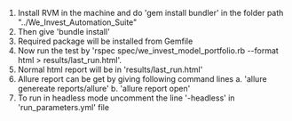 1. Install RVM in the machine and do 'gem install bundler' in the folder path "../We_Invest_Automation_Suite"
2. Then give 'bundle install'
3. Required package will be installed from Gemfile
4. Now run the test by 'rspec spec/we_invest_model_portfolio.rb --format html > results/last_run.html'.
5. Normal html report will be in 'results/last_run.html'
6. Allure report can be get by giving following command lines
	a. 'allure genereate reports/allure'
	b. 'allure report open'
7. To run in headless mode uncomment the line '-headless' in 'run_parameters.yml' file